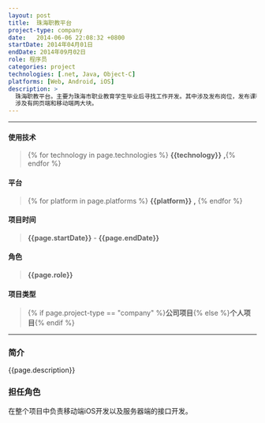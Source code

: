 ```yaml
---
layout: post
title:  珠海职教平台
project-type: company
date:   2014-06-06 22:08:32 +0800
startDate: 2014年04月01日
endDate: 2014年09月02日
role: 程序员
categories: project
technologies: [.net, Java, Object-C]
platforms: [Web, Android, iOS]
description: >
  珠海职教平台。主要为珠海市职业教育学生毕业后寻找工作开发。其中涉及发布岗位，发布课程，用户登录等功能。
  涉及有网页端和移动端两大块。
---
```

***

#### 使用技术
> {% for technology in page.technologies %} __{{technology}}__ __,__{% endfor %}

#### 平台
> {% for platform in page.platforms %} __{{platform}}__ __,__ {% endfor %}

#### 项目时间
> __{{page.startDate}}__ - __{{page.endDate}}__

#### 角色
> __{{page.role}}__

#### 项目类型
> {% if page.project-type == "company" %}__公司项目__{% else %}__个人项目__{% endif %}

***

### 简介
{{page.description}}

### 担任角色
在整个项目中负责移动端iOS开发以及服务器端的接口开发。
